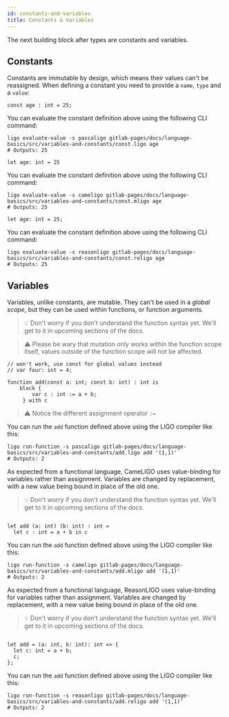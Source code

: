 ```yaml
---
id: constants-and-variables
title: Constants & Variables
---
```


The next building block after types are constants and variables.

## Constants

Constants are immutable by design, which means their values can't be reassigned.
When defining a constant you need to provide a `name`, `type` and a `value`:

<!--DOCUSAURUS_CODE_TABS-->
<!--Pascaligo-->
```pascaligo
const age : int = 25;
```

You can evaluate the constant definition above using the following CLI command:
```shell
ligo evaluate-value -s pascaligo gitlab-pages/docs/language-basics/src/variables-and-constants/const.ligo age
# Outputs: 25
```
<!--CameLIGO-->
```cameligo
let age: int = 25
```

You can evaluate the constant definition above using the following CLI command:
```shell
ligo evaluate-value -s cameligo gitlab-pages/docs/language-basics/src/variables-and-constants/const.mligo age
# Outputs: 25
```

<!--ReasonLIGO-->
```reasonligo
let age: int = 25;
```

You can evaluate the constant definition above using the following CLI command:
```shell
ligo evaluate-value -s reasonligo gitlab-pages/docs/language-basics/src/variables-and-constants/const.religo age
# Outputs: 25
```

<!--END_DOCUSAURUS_CODE_TABS-->

## Variables

<!--DOCUSAURUS_CODE_TABS-->
<!--Pascaligo-->

Variables, unlike constants, are mutable. They can't be used in a *global scope*, but they can be used within functions, or function arguments.

> 💡 Don't worry if you don't understand the function syntax yet. We'll get to it in upcoming sections of the docs.

> ⚠️ Please be wary that mutation only works within the function scope itself, values outside of the function scope will not be affected.



```pascaligo
// won't work, use const for global values instead
// var four: int = 4;

function add(const a: int; const b: int) : int is
    block { 
        var c : int := a + b;
     } with c
```


> ⚠️ Notice the different assignment operator `:=`

You can run the `add` function defined above using the LIGO compiler like this:

```shell
ligo run-function -s pascaligo gitlab-pages/docs/language-basics/src/variables-and-constants/add.ligo add '(1,1)' 
# Outputs: 2
```

<!--CameLIGO-->

As expected from a functional language, CameLIGO uses value-binding
for variables rather than assignment. Variables are changed by replacement,
with a new value being bound in place of the old one.

> 💡 Don't worry if you don't understand the function syntax yet. We'll get to it in upcoming sections of the docs.

```cameligo

let add (a: int) (b: int) : int =
  let c : int = a + b in c
```

You can run the `add` function defined above using the LIGO compiler like this:

```shell
ligo run-function -s cameligo gitlab-pages/docs/language-basics/src/variables-and-constants/add.mligo add '(1,1)' 
# Outputs: 2
```
<!--ReasonLIGO-->

As expected from a functional language, ReasonLIGO uses value-binding
for variables rather than assignment. Variables are changed by replacement,
with a new value being bound in place of the old one.

> 💡 Don't worry if you don't understand the function syntax yet. We'll get to it in upcoming sections of the docs.

```reasonligo

let add = (a: int, b: int): int => {
  let c: int = a + b;
  c;
};
```

You can run the `add` function defined above using the LIGO compiler like this:

```shell
ligo run-function -s reasonligo gitlab-pages/docs/language-basics/src/variables-and-constants/add.religo add '(1,1)' 
# Outputs: 2
```

<!--END_DOCUSAURUS_CODE_TABS-->
